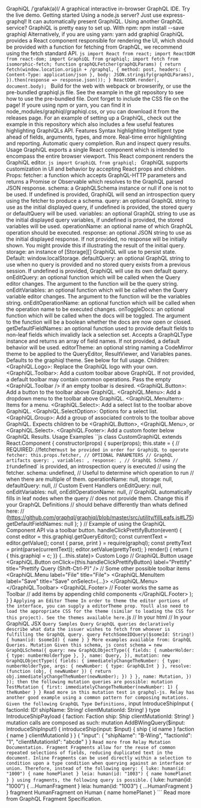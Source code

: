 GraphiQL /ˈɡrafək(ə)l/ A graphical interactive in-browser GraphQL IDE. Try the live demo. Getting started Using a node.js server? Just use express-graphql! It can automatically present GraphiQL. Using another GraphQL service? GraphiQL is pretty easy to set up. With npm: npm install --save graphiql Alternatively, if you are using yarn: yarn add graphiql GraphiQL provides a React component responsible for rendering the UI, which should be provided with a function for fetching from GraphQL, we recommend using the fetch standard API. ```js import React from react; import ReactDOM from react-dom; import GraphiQL from graphiql; import fetch from isomorphic-fetch; function graphQLFetcher(graphQLParams) { return fetch(window.location.origin + /graphql, { method: post, headers: { Content-Type: application/json }, body: JSON.stringify(graphQLParams), }).then(response => response.json()); } ReactDOM.render(, document.body); ``` Build for the web with webpack or browserify, or use the pre-bundled graphiql.js file. See the example in the git repository to see how to use the pre-bundled file. Dont forget to include the CSS file on the page! If youre using npm or yarn, you can find it in node_modules/graphiql/graphiql.css, or you can download it from the releases page. For an example of setting up a GraphiQL, check out the example in this repository which also includes a few useful features highlighting GraphiQLs API. Features Syntax highlighting Intelligent type ahead of fields, arguments, types, and more. Real-time error highlighting and reporting. Automatic query completion. Run and inspect query results. Usage GraphiQL exports a single React component which is intended to encompass the entire browser viewport. This React component renders the GraphiQL editor. ```js import GraphiQL from graphiql; ``` GraphiQL supports customization in UI and behavior by accepting React props and children. Props: fetcher: a function which accepts GraphQL-HTTP parameters and returns a Promise or Observable which resolves to the GraphQL parsed JSON response. schema: a GraphQLSchema instance or null if one is not to be used. If undefined is provided, GraphiQL will send an introspection query using the fetcher to produce a schema. query: an optional GraphQL string to use as the initial displayed query, if undefined is provided, the stored query or defaultQuery will be used. variables: an optional GraphQL string to use as the initial displayed query variables, if undefined is provided, the stored variables will be used. operationName: an optional name of which GraphQL operation should be executed. response: an optional JSON string to use as the initial displayed response. If not provided, no response will be initially shown. You might provide this if illustrating the result of the initial query. storage: an instance of [Storage][] GraphiQL will use to persist state. Default: window.localStorage. defaultQuery: an optional GraphQL string to use when no query is provided and no stored query exists from a previous session. If undefined is provided, GraphiQL will use its own default query. onEditQuery: an optional function which will be called when the Query editor changes. The argument to the function will be the query string. onEditVariables: an optional function which will be called when the Query variable editor changes. The argument to the function will be the variables string. onEditOperationName: an optional function which will be called when the operation name to be executed changes. onToggleDocs: an optional function which will be called when the docs will be toggled. The argument to the function will be a boolean whether the docs are now open or closed. getDefaultFieldNames: an optional function used to provide default fields to non-leaf fields which invalidly lack a selection set. Accepts a GraphQLType instance and returns an array of field names. If not provided, a default behavior will be used. editorTheme: an optional string naming a CodeMirror theme to be applied to the QueryEditor, ResultViewer, and Variables panes. Defaults to the graphiql theme. See below for full usage. Children: <GraphiQL.Logo>: Replace the GraphiQL logo with your own. <GraphiQL.Toolbar>: Add a custom toolbar above GraphiQL. If not provided, a default toolbar may contain common operations. Pass the empty <GraphiQL.Toolbar /> if an empty toolbar is desired. <GraphiQL.Button>: Add a button to the toolbar above GraphiQL. <GraphiQL.Menu>: Add a dropdown menu to the toolbar above GraphiQL. <GraphiQL.MenuItem>: Items for a menu. <GraphiQL.Select>: Add a select list to the toolbar above GraphiQL. <GraphiQL.SelectOption>: Options for a select list. <GraphiQL.Group>: Add a group of associated controls to the toolbar above GraphiQL. Expects children to be <GraphiQL.Button>, <GraphiQL.Menu>, or <GraphiQL.Select>. <GraphiQL.Footer>: Add a custom footer below GraphiQL Results. Usage Examples ``js class CustomGraphiQL extends React.Component { constructor(props) { super(props); this.state = { // REQUIRED: //fetcher` must be provided in order for GraphiQL to operate fetcher: this.props.fetcher, // OPTIONAL PARAMETERS // GraphQL artifacts query: , variables: , response: , // GraphQL Schema // If `undefined` is provided, an introspection query is executed // using the fetcher. schema: undefined, // Useful to determine which operation to run // when there are multiple of them. operationName: null, storage: null, defaultQuery: null, // Custom Event Handlers onEditQuery: null, onEditVariables: null, onEditOperationName: null, // GraphiQL automatically fills in leaf nodes when the query // does not provide them. Change this if your GraphQL Definitions // should behave differently than whats defined here: // (https://github.com/graphql/graphiql/blob/master/src/utility/fillLeafs.js#L75) getDefaultFieldNames: null }; } // Example of using the GraphiQL Component API via a toolbar button. handleClickPrettifyButton(event) { const editor = this.graphiql.getQueryEditor(); const currentText = editor.getValue(); const { parse, print } = require(graphql); const prettyText = print(parse(currentText)); editor.setValue(prettyText); } render() { return ( { this.graphiql = c; }} {...this.state}> Custom Logo // GraphiQL.Button usage <GraphiQL.Button onClick={this.handleClickPrettifyButton} label="Prettify" title="Prettify Query (Shift-Ctrl-P)" /> // Some other possible toolbar items <GraphiQL.Menu label="File" title="File"> <GraphiQL.MenuItem label="Save" title="Save" onSelect={...}> </GraphiQL.Menu> <OtherReactComponent someProps="true" /> </GraphiQL.Toolbar> <GraphiQL.Footer> // Footer works the same as Toolbar // add items by appending child components </GraphiQL.Footer> </GraphiQL> ); } } ``` Applying an Editor Theme In order to theme the editor portions of the interface, you can supply a editorTheme prop. Youll also need to load the appropriate CSS for the theme (similar to loading the CSS for this project). See the themes available here. ```js // In your html // In your GraphiQL JSX ``` Query Samples Query GraphQL queries declaratively describe what data the issuer wishes to fetch from whoever is fulfilling the GraphQL query. query FetchSomeIDQuery($someId: String!) { human(id: $someId) { name } } More examples available from: GraphQL Queries. Mutation Given this schema, js const schema = new GraphQLSchema({ query: new GraphQLObjectType({ fields: { numberHolder: { type: numberHolderType }, }, name: Query, }), mutation: new GraphQLObjectType({ fields: { immediatelyChangeTheNumber: { type: numberHolderType, args: { newNumber: { type: GraphQLInt } }, resolve: (function (obj, { newNumber }) { return obj.immediatelyChangeTheNumber(newNumber); }) } }, name: Mutation, }) }); then the following mutation queries are possible: mutation TestMutation { first: immediatelyChangeTheNumber(newNumber: 1) { theNumber } } Read more in this mutation test in graphql-js. Relay has another good example using a common pattern for composing mutations. Given the following GraphQL Type Definitions, ``` input IntroduceShipInput { factionId: ID! shipName: String! clientMutationId: String! } type IntroduceShipPayload { faction: Faction ship: Ship clientMutationId: String! } mutation calls are composed as such: mutation AddBWingQuery($input: IntroduceShipInput!) { introduceShip(input: $input) { ship { id name } faction { name } clientMutationId } } { "input": { "shipName": "B-Wing", "factionId": "1", "clientMutationId": "abcde" } } ``` Read more from Relay Mutation Documentation. Fragment Fragments allow for the reuse of common repeated selections of fields, reducing duplicated text in the document. Inline Fragments can be used directly within a selection to condition upon a type condition when querying against an interface or union. Therefore, instead of the following query: { luke: human(id: "1000") { name homePlanet } leia: human(id: "1003") { name homePlanet } } using fragments, the following query is possible. ``` { luke: human(id: "1000") { ...HumanFragment } leia: human(id: "1003") { ...HumanFragment } } fragment HumanFragment on Human { name homePlanet } ``` Read more from GraphQL Fragment Specification.